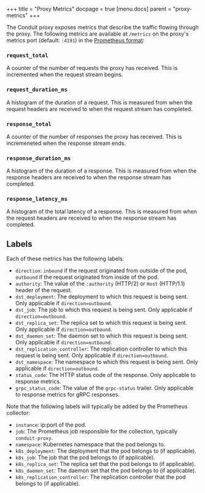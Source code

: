 +++
title = "Proxy Metrics"
docpage = true
[menu.docs]
  parent = "proxy-metrics"
+++

The Conduit proxy exposes metrics that describe the traffic flowing through the
proxy.  The following metrics are available at `/metrics` on the proxy's metrics
port (default: `:4191`) in the [Prometheus format][prom-format]:

### `request_total`

A counter of the number of requests the proxy has received.  This is incremented
when the request stream begins.

### `request_duration_ms`

A histogram of the duration of a request.  This is measured from when the
request headers are received to when the request stream has completed.

### `response_total`

A counter of the number of responses the proxy has received.  This is
incremeneted when the response stream ends.

### `response_duration_ms`

A histogram of the duration of a response.  This is measured from when the
response headers are received to when the response stream has completed.

### `response_latency_ms`

A histogram of the total latency of a response.  This is measured from when the
request headers are received to when the response stream has completed.

## Labels

Each of these metrics has the following labels:

* `direction`: `inbound` if the request originated from outside of the pod,
               `outbound` if the request originated from inside of the pod.
* `authority`: The value of the `:authority` (HTTP/2) or `Host` (HTTP/1.1)
               header of the request.
* `dst_deployment`: The deployment to which this request is being sent.  Only
                    applicable if `direction=outbound`.
* `dst_job`: The job to which this request is being sent.  Only applicable if
             `direction=outbound`.
* `dst_replica_set`: The replica set to which this request is being sent.  Only
                     applicable if `direction=outbound`.
* `dst_daemon_set`: The daemon set to which this request is being sent.  Only
                    applicable if `direction=outbound`.
* `dst_replication_controller`: The replication controller to which this request
                                is being sent.  Only applicable if
                                `direction=outbound`.
* `dst_namespace`: The namespace to which this request is being sent.  Only
                   applicable if `direction=outbound`.
* `status_code`: The HTTP status code of the response.  Only applicable to
                 response metrics.
* `grpc_status_code`: The value of the `grpc-status` trailer.  Only applicable
                      to response metrics for gRPC responses.

Note that the following labels will typically be added by the Prometheus
collector:

* `instance`: ip:port of the pod.
* `job`: The Prometheus job responsible for the collection, typically
         `conduit-proxy`.
* `namespace`: Kubernetes namespace that the pod belongs to.
* `k8s_deployment`: The deployment that the pod belongs to (if applicable).
* `k8s_job`: The job that the pod belongs to (if applicable).
* `k8s_replica_set`: The replica set that the pod belongs to (if applicable).
* `k8s_daemon_set`: The daemon set that the pod belongs to (if applicable).
* `k8s_replication_controller`: The replication controller that the pod belongs
                                to (if applicable).

[prom-format]: https://prometheus.io/docs/instrumenting/exposition_formats/#format-version-0.0.4
